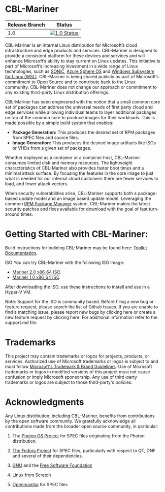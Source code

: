 # CBL-Mariner

| Release Branch | Status                                                                                                                                                                                                 |
| -------------- | ------------------------------------------------------------------------------------------------------------------------------------------------------------------------------------------------------ |
| 1.0            | [![1.0 Status](https://github.com/microsoft/CBL-Mariner/workflows/Verify%20Quickstart%201.0/badge.svg)](https://github.com/microsoft/CBL-Mariner/actions?query=workflow%3A%22Verify+Quickstart+1.0%22) |

CBL-Mariner is an internal Linux distribution for Microsoft’s cloud infrastructure and edge products and services. CBL-Mariner is designed to provide a consistent platform for these devices and services and will enhance Microsoft’s ability to stay current on Linux updates. This initiative is part of Microsoft’s increasing investment in a wide range of Linux technologies, such as [SONiC](https://azure.microsoft.com/en-us/blog/sonic-the-networking-switch-software-that-powers-the-microsoft-global-cloud/), [Azure Sphere OS](https://docs.microsoft.com/en-us/azure-sphere/product-overview/what-is-azure-sphere) and [Windows Subsystem for Linux (WSL)](https://docs.microsoft.com/en-us/windows/wsl/about). CBL-Mariner is being shared publicly as part of Microsoft’s commitment to Open Source and to contribute back to the Linux community. CBL-Mariner does not change our approach or commitment to any existing third-party Linux distribution offerings. 

CBL-Mariner has been engineered with the notion that a small common core set of packages can address the universal needs of first party cloud and edge services while allowing individual teams to layer additional packages on top of the common core to produce images for their workloads. This is made possible by a simple build system that enables:

- **Package Generation:** This produces the desired set of RPM packages from SPEC files and source files. 
- **Image Generation:** This produces the desired image artifacts like ISOs or VHDs from a given set of packages. 

Whether deployed as a container or a container host, CBL-Mariner consumes limited disk and memory resources. The lightweight characteristics of CBL-Mariner also provides faster boot times and a minimal attack surface. By focusing the features in the core image to just what is needed for our internal cloud customers there are fewer services to load, and fewer attack vectors. 

When security vulnerabilities arise, CBL-Mariner supports both a package-based update model and an image based update model.  Leveraging the common [RPM Package Manager](https://rpm.org/) system, CBL-Mariner makes the latest security patches and fixes available for download with the goal of fast turn-around times.   

# Getting Started with CBL-Mariner: 
Build
Instructions for building CBL-Mariner may be found here: [Toolkit Documentation](./toolkit/README.md).

ISO
You can try CBL-Mariner with the following ISO Image: 
- [Mariner 2.0 x86_64 ISO](https://aka.ms/mariner-2.0-x86_64-iso). 
- [Mariner 1.0 x86_64 ISO](https://aka.ms/mariner-1.0-x86_64-iso).

After downloading the ISO, use these instructions to install and use in a Hyper-V VM.

Note: Support for the ISO is community based. Before filing a new bug or feature request, please search the list of Github Issues. If you are unable to find a matching issue, please report new bugs by clicking here or create a new feature request by clicking here. For additional information refer to the support.md file.

# Trademarks

This project may contain trademarks or logos for projects, products, or services. Authorized use of Microsoft trademarks or logos is subject to and must follow [Microsoft's Trademark & Brand Guidelines](https://www.microsoft.com/en-us/legal/intellectualproperty/trademarks/usage/general). Use of Microsoft trademarks or logos in modified versions of this project must not cause confusion or imply Microsoft sponsorship. Any use of third-party trademarks or logos are subject to those third-party's policies.

# Acknowledgments 

Any Linux distribution, including CBL-Mariner, benefits from contributions by the open software community. We gratefully acknowledge all contributions made from the broader open source community, in particular:

1) The [Photon OS Project](https://vmware.github.io/photon/) for SPEC files originating from the Photon distribution.   

2) [The Fedora Project](https://start.fedoraproject.org/) for SPEC files, particularly with respect to QT, DNF and several of their dependencies. 

3) [GNU](https://www.gnu.org/) and the [Free Software Foundation](https://www.fsf.org/)

4) [Linux from Scratch](http://www.linuxfromscratch.org)

5) [Openmamba](https://openmamba.org/en/) for SPEC files
